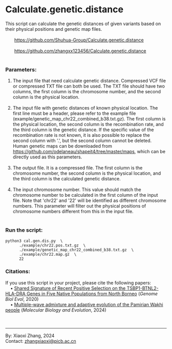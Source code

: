 # Calculate.genetic.distance<br>
This script can calculate the genetic distances of given variants based on their physical positions and genetic map files.<br><br>
&emsp;&emsp;https://github.com/Shuhua-Group/Calculate.genetic.distance <br><br>
&emsp;&emsp;https://github.com/zhangxx123456/Calculate.genetic.distance <br><br>


### Parameters:<br>
1. The input file that need calculate genetic distance. Compressed VCF file or compressed TXT file can both be used. The TXT file should have two columns, the first column is the chromosome number, and the second column is the physical location. <br><br>
2. The input file with genetic distances of known physical location. The first line must be a header, please refer to the example file (example/genetic_map_chr22_combined_b38.txt.gz). The first column is the physical location, the second column is the recombination rate, and the third column is the genetic distance. If the specific value of the recombination rate is not known, it is also possible to replace the second column with '.', but the second column cannot be deleted. Human genetic maps can be downloaded from https://github.com/odelaneau/shapeit4/tree/master/maps, which can be directly used as this parameters.<br><br>
3. The output file. It is a compressed file. The first column is the chromosome number, the second column is the physical location, and the third column is the calculated genetic distance.<br><br>
4. The input chromosome number. This value should match the chromosome number to be calculated in the first column of the input file. Note that 'chr22' and '22' will be identified as different chromosome numbers. This parameter will filter out the physical positions of chromosome numbers different from this in the input file.<br><br>

### Run the script:<br>
```
python3 cal.gen.dis.py  \
      ./example/chr22.pos.txt.gz  \
      ./example/genetic_map_chr22_combined_b38.txt.gz  \
      ./example/chr22.map.gz  \
      22
```

### Citations:<br>
If you use this script in your project, please cite the following papers: <br>
&nbsp;&nbsp;&nbsp;&nbsp;&#8226;&nbsp;[Shared Signature of Recent Positive Selection on the TSBP1-BTNL2-HLA-DRA Genes in Five Native Populations from North Borneo](https://doi.org/10.1093/gbe/evaa207) (*Genome Biol Evol*, 2020)<br>
&nbsp;&nbsp;&nbsp;&nbsp;&#8226;&nbsp;[Multiple-wave admixture and adaptive evolution of the Pamirian Wakhi people](https://doi.org/10.1093/molbev/msae237) (*Molecular Biology and Evolution*, 2024)<br><br><br>

---
By: Xiaoxi Zhang, 2024<br>
Contact: zhangxiaoxi@picb.ac.cn<br>
